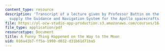 ```yaml
---
content_type: resource
description: 'Transcript of a lecture given by Professor Battin on the project to
  supply the Guidance and Navigation System for the Apollo spacecrafts. '
file: https://ol-ocw-studio-app-production.s3.amazonaws.com/courses/16-346-astrodynamics-fall-2008/016a41b7ff5a1990d032d31b61d71ba5_MIT16-346F08.pdf
file_type: application/pdf
resourcetype: Document
title: A Funny Thing Happened on the Way to the Moon
uid: 016a41b7-ff5a-1990-d032-d31b61d71ba5
---
```

